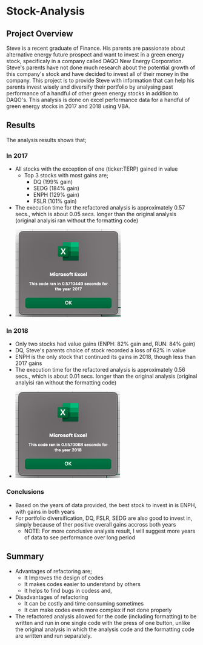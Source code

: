 # Stock-Analysis
## Project Overview
Steve is a recent graduate of Finance. His parents are passionate about alternative energy future prospect and want to invest in a green energy stock, specificaly in a company called DAQO New Energy Corporation. Steve's parents have not done much research about the potential growth of this company's stock and have decided to invest all of their money in the company. This project is to provide Steve with information that can help his parents invest wisely and diversify their portfolio by analysing past performance of a handful of other green energy stocks in addition to DAQO's. This analysis is done on excel performance data  for a handful of green energy stocks in 2017 and 2018 using VBA.
## Results
The analysis results shows that;
### In 2017
* All stocks with the exception of one (ticker:TERP) gained in value
  - Top 3 stocks with most gains are;
    - DQ (199% gain)
    - SEDG (184% gain)
    - ENPH (129% gain)
    - FSLR (101% gain)
* The execution time for the refactored analysis is approximately 0.57 secs., which is about 0.05 secs. longer than the original analysis (original analyisi ran without the formatting code)
- ![VBA_Challenge_2017](https://github.com/Omodayo/stock-analysis/blob/main/VBA_Challenge_2017.png)
### In 2018
* Only two stocks had value gains (ENPH: 82% gain and, RUN: 84% gain)
* DQ, Steve's parents choice of stock recorded a loss of 62% in value
* ENPH is the only stock that continued its gains in 2018, though less than 2017 gains
* The execution time for the refactored analysis is approximately 0.56 secs., which is about 0.01 secs. longer than the original analysis (original analyisi ran without the formatting code)
- ![VBA_Challenge_2018](https://github.com/Omodayo/stock-analysis/blob/main/VBA_Challenge_2018.png)
### Conclusions
* Based on the years of data provided, the best stock to invest in is ENPH, with gains in both years
* For portfolio diversification, DQ, FSLR, SEDG are also good to invest in, simply because of ther positive overall gains accross both years
  - NOTE: For more conclusive analysis result, I will suggest more years of data to see performance over long period
## Summary
* Advantages of refactoring are;
  - It Improves the design of codes
  - It makes codes easier to understand by others
  - It helps to find bugs in codess and,
* Disadvantages of refactoring
  - It can be costly and time consuming sometimes
  - It can make codes even more complex if not done properly
* The refactored analysis allowed for the code (including formatting) to be written and run in one single code with the press of one button, unlike the original analysis in which the analysis code and the formatting code are written and run separately.

